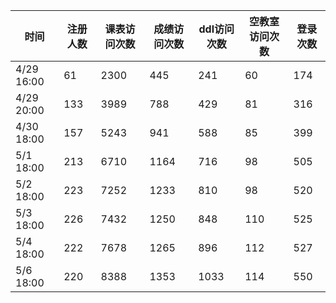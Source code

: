 | 时间       | 注册人数 | 课表访问次数 | 成绩访问次数 | ddl访问次数 | 空教室访问次数 | 登录次数 |
| ---------- | -------- | ------------ | ------------ | ----------- | -------------- | -------- |
| 4/29 16:00 | 61       | 2300         | 445          | 241         | 60             | 174      |
| 4/29 20:00 | 133      | 3989         | 788          | 429         | 81             | 316      |
| 4/30 18:00 | 157      | 5243         | 941          | 588         | 85             | 399      |
| 5/1 18:00  | 213      | 6710         | 1164         | 716         | 98             | 505      |
| 5/2 18:00  | 223      | 7252         | 1233         | 810         | 98             | 520      |
| 5/3 18:00  | 226      | 7432         | 1250         | 848         | 110            | 525      |
| 5/4 18:00  | 222      | 7678         | 1265         | 896         | 112            | 527      |
| 5/6 18:00  | 220      | 8388         | 1353         | 1033        | 114            | 550      |

